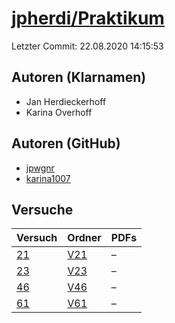 # [jpherdi/Praktikum](https://github.com/jpwgnr/Praktikum)

Letzter Commit: 22.08.2020 14:15:53

## Autoren (Klarnamen)
- Jan Herdieckerhoff
- Karina Overhoff

## Autoren (GitHub)
- [jpwgnr](https://github.com/jpwgnr)
- [karina1007](https://github.com/karina1007)

## Versuche

|       Versuch        |                          Ordner                          |PDFs|
|----------------------|----------------------------------------------------------|----|
|[21](../../versuch/21)|[V21](https://github.com/jpwgnr/Praktikum/tree/master/V21)|–   |
|[23](../../versuch/23)|[V23](https://github.com/jpwgnr/Praktikum/tree/master/V23)|–   |
|[46](../../versuch/46)|[V46](https://github.com/jpwgnr/Praktikum/tree/master/V46)|–   |
|[61](../../versuch/61)|[V61](https://github.com/jpwgnr/Praktikum/tree/master/V61)|–   |
